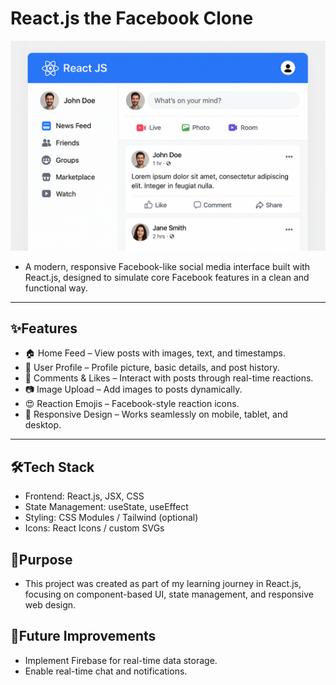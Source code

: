 # React.js the Facebook Clone

![alt text](test.png)
- A modern, responsive Facebook-like social media interface built with React.js, designed to simulate core Facebook features in a clean and functional way.

---

## ✨Features

- 🏠 Home Feed – View posts with images, text, and timestamps.
- 👤 User Profile – Profile picture, basic details, and post history.
- 💬 Comments & Likes – Interact with posts through real-time reactions.
- 📷 Image Upload – Add images to posts dynamically.
- 😍 Reaction Emojis – Facebook-style reaction icons.
- 📱 Responsive Design – Works seamlessly on mobile, tablet, and desktop.

---

## 🛠Tech Stack

- Frontend: React.js, JSX, CSS
- State Management: useState, useEffect
- Styling: CSS Modules / Tailwind (optional)
- Icons: React Icons / custom SVGs

## 🎯Purpose
- This project was created as part of my learning journey in React.js, focusing on component-based UI, state management, and responsive web design.

## 📌Future Improvements
- Implement Firebase for real-time data storage.
- Enable real-time chat and notifications.

